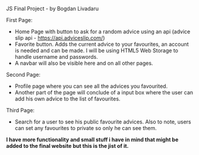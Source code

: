 JS Final Project - by Bogdan Livadaru

First Page:
- Home Page with button to ask for a random advice using an api (advice slip api - https://api.adviceslip.com/)
- Favorite button. Adds the current advice to your favourites, an account is needed and can be made. I will be using HTML5 Web Storage to handle username and passwords.
- A navbar will also be visible here and on all other pages.

Second Page:
- Profile page where you can see all the advices you favourited.
- Another part of the page will conclude of a input box where the user can add his own advice to the list of favourites.

Third Page:
- Search for a user to see his public favourite advices. Also to note, users can set any favourites to private so only he can see them.

**I have more functionality and small stuff i have in mind that might be added to the final website but this is the jist of it.**